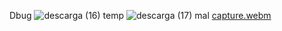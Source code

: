 Dbug
![descarga (16)](https://github.com/davidgfb/Shader-debug-string/assets/20667923/c83550ba-629e-49db-af9d-f8af8058167b)
temp
![descarga (17)](https://github.com/davidgfb/Shader-debug-string/assets/20667923/0cadea01-d17a-4ecd-a870-dab40a0d6c47)
mal
[capture.webm](https://github.com/davidgfb/Shader-debug-string/assets/20667923/60157217-2db2-4e2d-9d25-bd9ef3f35037)
